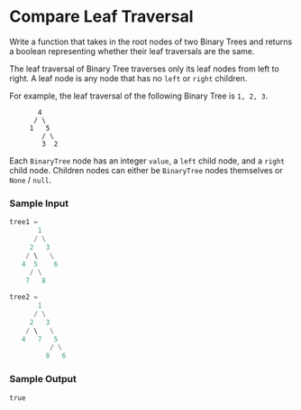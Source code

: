 # Compare Leaf Traversal

Write a function that takes in the root nodes of two Binary Trees
and returns a boolean representing whether their leaf traversals
are the same.

The leaf traversal of Binary Tree traverses only its leaf nodes from
left to right. A leaf node is any node that has no `left` or `right`
children.

For example, the leaf traversal of the following Binary Tree is `1, 2, 3`.

```
       4
      / \
     1   5
        / \
        3  2
```

Each `BinaryTree` node has an integer `value`, a `left` child node, and a
`right` child node. Children nodes can either be `BinaryTree` nodes
themselves or `None` / `null`.

### Sample Input

```python
tree1 =
       1
      / \
     2   3
    / \   \
   4  5    6
     / \
    7   8

tree2 =
       1
      / \
     2   3
    / \   \
   4   7   5
          / \
         8   6

```

### Sample Output

```python
true
```
